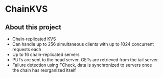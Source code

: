 # ChainKVS

## About this project
- Chain-replicated KVS
- Can handle up to 256 simultaneous clients with up to 1024 concurrent requests each
- Up to 16 chain-replicated servers
- PUTs are sent to the head server, GETs are retrieved from the tail server
- Failure detection using FCheck, data is synchronized to servers once the chain has reorganized itself


